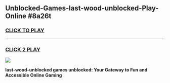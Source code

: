 
## Unblocked-Games-last-wood-unblocked-Play-Online #8a26t
<h3>
<a href="https://news.freeplayer.one?title=last-wood-unblocked&ref=3">CLICK TO PLAY</a></h3>
<hr>

<h3>
<a href="https://news.freeplayer.one?title=last-wood-unblocked&ref=3">CLICK 2 PLAY</a>
  
</h3>

<a href="https://news.freeplayer.one?title=last-wood-unblocked&ref=3"><img src="https://clearcache.store/games.png"></a>


**last-wood-unblocked games unblocked: Your Gateway to Fun and Accessible Online Gaming**
